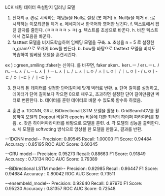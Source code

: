 LCK 채팅 데이터 욕설탐지 딥러닝 모델

1. 전처리
    a. @로 시작하는 채팅들을 Null로 설정 (봇 제거)
    b. Null들을 제거
    d. :로 시작하는 이모티콘들 제거
    e. 메세지에서 한국어와 영어만 남긴다.
    f. 텍스트에서 겹친 글자를 줄인다. (ㅋㅋㅋㅋㅋ > ㅋ)
    g. 텍스트를 초성으로 바꾼다.
    h. 바꾼 텍스트에서 겹모음을 바꾼다.
2. fasttest 모델을 비지도학습하여 임베딩 모델을 구축.
    a. 초성을 n = 5 로 설정한 n_gram으로 쪼개어 bow를 만든다.
    b. bow를 바탕으로 fasttext 모델을 비지도 학습하여 임베딩 모델을 훈련시킨다. 
    
ex ) ::green_smiling::faker는 신이다. 
 를 바꾸면,  faker akerㄴ kerㄴㅡ / erㄴㅡㄴ / rㄴㅡㄴㅅ / ㄴㅡㄴㅅㅣ / ㅡㄴㅅㅣㄴ / ㄴㅅㅣㄴㅇ / ㅅㅣㄴㅇㅣ / ㅣㄴㅇㅣ- / ㄴㅇㅣ-ㄷ / ㅇㅣ-ㄷㅏ / ㅣ-ㄷㅏ-

3. 전처리 된 데이터를 설정한 단어길이에 맞게 벡터로 변환.
    a. 단어 길이를 설정하고, 데이터가 단어 길이보다 작으면 0으로 채우고, 초과하면 설정한 단어 길이만큼만 벡터로 변환한다.
    b. 데이터를 훈련 데이터로 바꿀 수 있도록 함수화 하였음.

4. 훈련
    a. 1DCNN, GRU, BiDirectionalLSTM 모델을 활용
    b. GridSearchCV를 활용하여 모델의 Dropout 비율과 epochs 비율에 대한 최적의 하이퍼 파라미터를 찾음.
    c. 찾은 하이퍼파라미터를 바탕으로 모델을 훈련.
    d. 각 모델의 성능을 출력한다.
    e. 세 모델을 softvoting 방식으로 앙상블 한 모델을 만들고, 결과를 반환.
   
--1DCNN model-- 
Precision: 0.89545
Recall: 1.00000
F1 Score: 0.94484
Accuracy : 0.85195
ROC AUC Score: 0.60345

--GRU model--
Precision: 0.95273
Recall: 0.88663
F1 Score: 0.91849
Accuracy : 0.73134
ROC AUC Score: 0.79389

--BiDirectional LSTM model--
Precision: 0.92985
Recall: 0.96447
F1 Score: 0.94684
Accuracy : 0.80042
ROC AUC Score: 0.73511

--ensembeld_model--
Precision: 0.92640
Recall: 0.97970
F1 Score: 0.95230
Accuracy : 0.81357
ROC AUC Score: 0.72548



